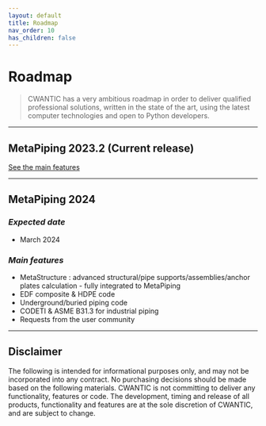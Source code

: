 ```yaml
---
layout: default
title: Roadmap
nav_order: 10
has_children: false
---
```


# Roadmap

>CWANTIC has a very ambitious roadmap in order to deliver qualified professional solutions, written in the state of the art, using the latest computer technologies and open to Python developers.

---
## MetaPiping 2023.2 (Current release)

[See the main features](https://documentation.metapiping.com/WhatsNew/2023_2.html)

---

## MetaPiping 2024

### *Expected date*

* March 2024

### *Main features*

* MetaStructure : advanced structural/pipe supports/assemblies/anchor plates calculation - fully integrated to MetaPiping
* EDF composite & HDPE code
* Underground/buried piping code
* CODETI & ASME B31.3 for industrial piping
* Requests from the user community
  
---

## Disclaimer

The following is intended for informational purposes only, and may not be incorporated into any contract. No purchasing decisions should be made based on the following materials. CWANTIC is not committing to deliver any functionality, features or code. The development, timing and release of all products, functionality and features are at the sole discretion of CWANTIC, and are subject to change.

